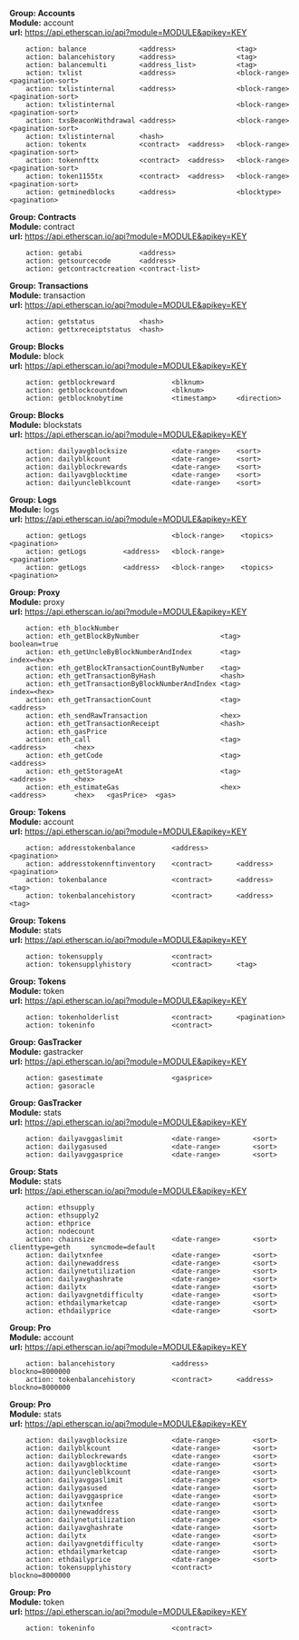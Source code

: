 **Group:  Accounts**  
**Module:** account  
**url:** https://api.etherscan.io/api?module=MODULE&apikey=KEY
```
    action: balance             <address>               <tag>
    action: balancehistory      <address>               <tag>
    action: balancemulti        <address_list>          <tag>
    action: txlist              <address>               <block-range>      <pagination-sort>
    action: txlistinternal      <address>               <block-range>      <pagination-sort>
    action: txlistinternal                              <block-range>      <pagination-sort>
    action: txsBeaconWithdrawal <address>               <block-range>      <pagination-sort>
    action: txlistinternal      <hash>
    action: tokentx             <contract>  <address>   <block-range>      <pagination-sort>
    action: tokennfttx          <contract>  <address>   <block-range>      <pagination-sort>
    action: token1155tx         <contract>  <address>   <block-range>      <pagination-sort>
    action: getminedblocks      <address>               <blocktype>         <pagination>
```

**Group:  Contracts**  
**Module:** contract  
**url:** https://api.etherscan.io/api?module=MODULE&apikey=KEY
```
    action: getabi              <address>
    action: getsourcecode       <address>
    action: getcontractcreation <contract-list>
```

**Group:  Transactions**  
**Module:** transaction  
**url:** https://api.etherscan.io/api?module=MODULE&apikey=KEY
```
    action: getstatus           <hash>
    action: gettxreceiptstatus  <hash>
```

**Group:  Blocks**  
**Module:** block  
**url:** https://api.etherscan.io/api?module=MODULE&apikey=KEY
```
    action: getblockreward              <blknum>
    action: getblockcountdown           <blknum>
    action: getblocknobytime            <timestamp>     <direction>
```

**Group:  Blocks**  
**Module:** blockstats  
**url:** https://api.etherscan.io/api?module=MODULE&apikey=KEY
```
    action: dailyavgblocksize           <date-range>    <sort>
    action: dailyblkcount               <date-range>    <sort> 
    action: dailyblockrewards           <date-range>    <sort> 
    action: dailyavgblocktime           <date-range>    <sort> 
    action: dailyuncleblkcount          <date-range>    <sort> 
```

**Group:  Logs**  
**Module:** logs  
**url:** https://api.etherscan.io/api?module=MODULE&apikey=KEY
```
    action: getLogs                     <block-range>    <topics>    <pagination>
    action: getLogs         <address>   <block-range>                <pagination>
    action: getLogs         <address>   <block-range>    <topics>    <pagination>
```

**Group:  Proxy**  
**Module:** proxy  
**url:** https://api.etherscan.io/api?module=MODULE&apikey=KEY
```
    action: eth_blockNumber
    action: eth_getBlockByNumber                    <tag>           boolean=true
    action: eth_getUncleByBlockNumberAndIndex       <tag>           index=<hex>
    action: eth_getBlockTransactionCountByNumber    <tag>
    action: eth_getTransactionByHash                <hash>
    action: eth_getTransactionByBlockNumberAndIndex <tag>           index=<hex>
    action: eth_getTransactionCount                 <tag>           <address>
    action: eth_sendRawTransaction                  <hex>
    action: eth_getTransactionReceipt               <hash>
    action: eth_gasPrice
    action: eth_call                                <tag>           <address>       <hex>
    action: eth_getCode                             <tag>           <address>
    action: eth_getStorageAt                        <tag>           <address>       <hex>
    action: eth_estimateGas                         <hex>           <address>       <hex>   <gasPrice>  <gas>
```

**Group:  Tokens**  
**Module:** account  
**url:** https://api.etherscan.io/api?module=MODULE&apikey=KEY
```
    action: addresstokenbalance         <address>                       <pagination>
    action: addresstokennftinventory    <contract>      <address>       <pagination>
    action: tokenbalance                <contract>      <address>       <tag>
    action: tokenbalancehistory         <contract>      <address>       <tag>
```

**Group:  Tokens**  
**Module:** stats  
**url:** https://api.etherscan.io/api?module=MODULE&apikey=KEY
```
    action: tokensupply                 <contract>
​    action: tokensupplyhistory          <contract>      <tag> 
```

**Group:  Tokens**  
**Module:** token  
**url:** https://api.etherscan.io/api?module=MODULE&apikey=KEY
```
    action: tokenholderlist             <contract>      <pagination>
    action: tokeninfo                   <contract> 
```

**Group:  GasTracker**  
**Module:** gastracker  
**url:** https://api.etherscan.io/api?module=MODULE&apikey=KEY
```
    action: gasestimate                 <gasprice>
    action: gasoracle 
```

**Group:  GasTracker**  
**Module:** stats  
**url:** https://api.etherscan.io/api?module=MODULE&apikey=KEY
```
    action: dailyavggaslimit            <date-range>        <sort> 
    action: dailygasused                <date-range>        <sort> 
    action: dailyavggasprice            <date-range>        <sort> 
```

**Group:  Stats**  
**Module:** stats  
**url:** https://api.etherscan.io/api?module=MODULE&apikey=KEY
```
    action: ethsupply
    action: ethsupply2
    action: ethprice
    action: nodecount
    action: chainsize                   <date-range>        <sort>      clienttype=geth     syncmode=default
    action: dailytxnfee                 <date-range>        <sort> 
    action: dailynewaddress             <date-range>        <sort> 
    action: dailynetutilization         <date-range>        <sort> 
    action: dailyavghashrate            <date-range>        <sort> 
    action: dailytx                     <date-range>        <sort> 
    action: dailyavgnetdifficulty       <date-range>        <sort> 
    action: ethdailymarketcap           <date-range>        <sort> 
    action: ethdailyprice               <date-range>        <sort> 
```

**Group:  Pro**  
**Module:** account  
**url:** https://api.etherscan.io/api?module=MODULE&apikey=KEY
```
    action: balancehistory              <address>              blockno=8000000
​    action: tokenbalancehistory         <contract>      <address>            blockno=8000000 
```

**Group:  Pro**  
**Module:** stats  
**url:** https://api.etherscan.io/api?module=MODULE&apikey=KEY
```
    action: dailyavgblocksize           <date-range>        <sort>
    action: dailyblkcount               <date-range>        <sort> 
    action: dailyblockrewards           <date-range>        <sort> 
    action: dailyavgblocktime           <date-range>        <sort> 
    action: dailyuncleblkcount          <date-range>        <sort> 
    action: dailyavggaslimit            <date-range>        <sort> 
    action: dailygasused                <date-range>        <sort> 
    action: dailyavggasprice            <date-range>        <sort> 
    action: dailytxnfee                 <date-range>        <sort> 
    action: dailynewaddress             <date-range>        <sort> 
    action: dailynetutilization         <date-range>        <sort> 
    action: dailyavghashrate            <date-range>        <sort> 
    action: dailytx                     <date-range>        <sort> 
    action: dailyavgnetdifficulty       <date-range>        <sort> 
    action: ethdailymarketcap           <date-range>        <sort> 
    action: ethdailyprice               <date-range>        <sort> 
​    action: tokensupplyhistory          <contract>      blockno=8000000 
```

**Group:  Pro**  
**Module:** token  
**url:** https://api.etherscan.io/api?module=MODULE&apikey=KEY
```
    action: tokeninfo                   <contract> 
```
